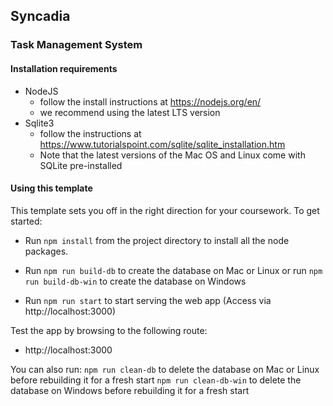## Syncadia ##
### Task Management System ###

#### Installation requirements ####

* NodeJS 
    - follow the install instructions at https://nodejs.org/en/
    - we recommend using the latest LTS version
* Sqlite3 
    - follow the instructions at https://www.tutorialspoint.com/sqlite/sqlite_installation.htm 
    - Note that the latest versions of the Mac OS and Linux come with SQLite pre-installed

#### Using this template ####

This template sets you off in the right direction for your coursework. To get started:

* Run ```npm install``` from the project directory to install all the node packages.

* Run ```npm run build-db``` to create the database on Mac or Linux 
or run ```npm run build-db-win``` to create the database on Windows

* Run ```npm run start``` to start serving the web app (Access via http://localhost:3000)

Test the app by browsing to the following route:

* http://localhost:3000

You can also run: 
```npm run clean-db``` to delete the database on Mac or Linux before rebuilding it for a fresh start
```npm run clean-db-win``` to delete the database on Windows before rebuilding it for a fresh start
